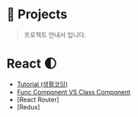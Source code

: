 # :turtle: Projects
> 프로젝트 안내서 입니다.

# React :first_quarter_moon:
* [Tutorial (생활코딩)](https://github.com/JeongP/react-tutorial-saengco)
* [Func Component VS Class Component](https://github.com/JeongP/react-component-func-vs-class)
* [React Router]
* [Redux]
